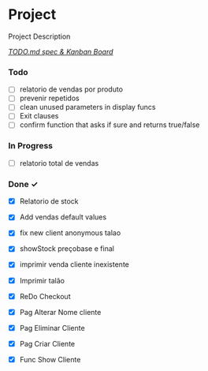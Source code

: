 # Project

Project Description

<em>[TODO.md spec & Kanban Board](https://bit.ly/3fCwKfM)</em>

### Todo

- [ ] relatorio de vendas por produto  
- [ ] prevenir repetidos  
- [ ] clean unused parameters in display funcs  
- [ ] Exit clauses  
- [ ] confirm function that asks if sure and returns true/false  

### In Progress

- [ ] relatorio total de vendas  

### Done ✓

- [x] Relatorio de stock  
- [x] Add vendas default values  
- [x] fix new client anonymous talao  
- [x] showStock preçobase e final  
- [x] imprimir venda cliente inexistente  
- [x] Imprimir talão  
- [x] ReDo Checkout  
- [x] Pag Alterar Nome cliente  
- [x] Pag Eliminar Cliente  
- [x] Pag Criar Cliente  
- [x] Func Show Cliente  

